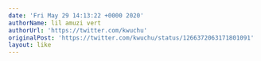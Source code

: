 ```yaml
---
date: 'Fri May 29 14:13:22 +0000 2020'
authorName: lil amuzi vert
authorUrl: 'https://twitter.com/kwuchu'
originalPost: 'https://twitter.com/kwuchu/status/1266372063171801091'
layout: like
---
```

